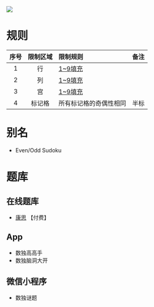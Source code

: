 ![](https://www.gmpuzzles.com/images/blog/GM-EvenOddSudoku-Ex.png)

# 规则
| 序号 | 限制区域 | 限制规则 | 备注 |
| :---: | :---: | :--- | :---: |
| 1 | 行 | [1~9填充] | |
| 2 | 列 | [1~9填充] | |
| 3 | 宫 | [1~9填充] | |
| 4 | 标记格 | 所有标记格的奇偶性相同 | 半标 |

# 别名
- Even/Odd Sudoku

# 题库

## 在线题库
- [康思](https://www.conceptispuzzles.com/zh/index.aspx?uri=puzzle/sudoku) 【付费】

## App
- 数独高高手
- 数独脑洞大开

## 微信小程序
- 数独谜题

[1~9填充]: ../../../../rules.md#1~9填充